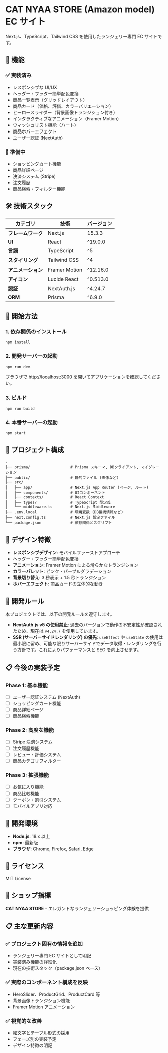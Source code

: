 # CAT NYAA STORE (Amazon model) EC サイト

Next.js、TypeScript、Tailwind CSS を使用したランジェリー専門 EC サイトです。

## 🎯 機能

### ✅ 実装済み

- レスポンシブな UI/UX
- ヘッダー・フッター簡単配色変換
- 商品一覧表示（グリッドレイアウト）
- 商品カード（価格、評価、カラーバリエーション）
- ヒーロースライダー（背景画像トランジション付き）
- インタラクティブなアニメーション（Framer Motion）
- ウィッシュリスト機能（ハート）
- 商品ホバーエフェクト
- ユーザー認証 (NextAuth)

### 🚧 準備中

- ショッピングカート機能
- 商品詳細ページ
- 決済システム (Stripe)
- 注文履歴
- 商品検索・フィルター機能

## 🛠️ 技術スタック

| カテゴリ           | 技術          | バージョン |
| ------------------ | ------------- | ---------- |
| **フレームワーク** | Next.js       | 15.3.3     |
| **UI**             | React         | ^19.0.0    |
| **言語**           | TypeScript    | ^5         |
| **スタイリング**   | Tailwind CSS  | ^4         |
| **アニメーション** | Framer Motion | ^12.16.0   |
| **アイコン**       | Lucide React  | ^0.513.0   |
| **認証**           | NextAuth.js   | ^4.24.7    |
| **ORM**            | Prisma        | ^6.9.0     |

## 🚀 開始方法

### 1. 依存関係のインストール

```bash
npm install
```

### 2. 開発サーバーの起動

```bash
npm run dev
```

ブラウザで [http://localhost:3000](http://localhost:3000) を開いてアプリケーションを確認してください。

### 3. ビルド

```bash
npm run build
```

### 4. 本番サーバーの起動

```bash
npm start
```

## 📁 プロジェクト構成

```
.
├── prisma/                  # Prisma スキーマ, DBクライアント, マイグレーション
├── public/                  # 静的ファイル (画像など)
├── src/
│   ├── app/                 # Next.js App Router (ページ, ルート)
│   ├── components/          # UIコンポーネント
│   ├── contexts/            # React Context
│   ├── types/               # TypeScript 型定義
│   └── middleware.ts        # Next.js Middleware
├── .env.local               # 環境変数 (DB接続情報など)
├── next.config.ts           # Next.js 設定ファイル
└── package.json             # 依存関係とスクリプト
```

## 🎨 デザイン特徴

- **レスポンシブデザイン**: モバイルファーストアプローチ
- ヘッダー・フッター簡単配色変換
- **アニメーション**: Framer Motion による滑らかなトランジション
- **カラーパレット**: ピンク・パープルグラデーション
- **背景切り替え**: 3 秒表示 + 1.5 秒トランジション
- **ホバーエフェクト**: 商品カードの立体的な動き

## 📝 開発ルール

本プロジェクトでは、以下の開発ルールを遵守します。

- **NextAuth.js v5 の使用禁止**: 過去のバージョンで動作の不安定性が確認されたため、現在は `v4.24.7` を使用しています。
- **SSR (サーバーサイドレンダリング) の優先**: `useEffect` や `useState` の使用は最小限に留め、可能な限りサーバーサイドでデータ取得・レンダリングを行う方針です。これによりパフォーマンスと SEO を向上させます。

## 📋 今後の実装予定

### Phase 1: 基本機能

- [ ] ユーザー認証システム (NextAuth)
- [ ] ショッピングカート機能
- [ ] 商品詳細ページ
- [ ] 商品検索機能

### Phase 2: 高度な機能

- [ ] Stripe 決済システム
- [ ] 注文履歴機能
- [ ] レビュー・評価システム
- [ ] 商品カテゴリフィルター

### Phase 3: 拡張機能

- [ ] お気に入り機能
- [ ] 商品比較機能
- [ ] クーポン・割引システム
- [ ] モバイルアプリ対応

## 🔧 開発環境

- **Node.js**: 18.x 以上
- **npm**: 最新版
- **ブラウザ**: Chrome, Firefox, Safari, Edge

## 📝 ライセンス

MIT License

## 🤝 ショップ指標

**CAT NYAA STORE** - エレガントなランジェリーショッピング体験を提供

## 📋 **主な更新内容**

### ✅ **プロジェクト固有の情報を追加**

- ランジェリー専門 EC サイトとして明記
- 実装済み機能の詳細化
- 現在の技術スタック（package.json ベース）

### ✅ **実際のコンポーネント構成を反映**

- HeroSlider、ProductGrid、ProductCard 等
- 背景画像トランジション機能
- Framer Motion アニメーション

### ✅ **視覚的な改善**

- 絵文字とテーブル形式の採用
- フェーズ別の実装予定
- デザイン特徴の明記
